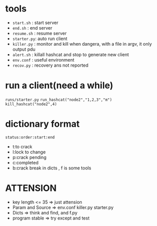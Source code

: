 # tools
- `start.sh`  : start server
- `end.sh`    : end server
- `resume.sh` : resume server
- `starter.py`: auto run client
- `killer.py` : monitor and kill when dangera, with a file in argv, it only output pdu
- `alert.sh`  : killall hashcat and stop to generate new client
- `env.conf`  : useful environment
- `recov.py`  : recovery ans not reported

# run a client(need a while)
`runs/starter.py`
`run_hashcat("node2","1,2,3","m")`
`kill_hashcat("node2",4)`

# dictionary format
`status:order:start:end`
- t:to crack
- l:lock to change
- p:crack pending
- c:completed
- b:crack break
in dicts , f is some tools

# ATTENSION
- key length <= 35 => just attension
- Param and Source => env.conf killer.py starter.py
- Dicts            => think and find, and f.py
- program stable   => try except and test
